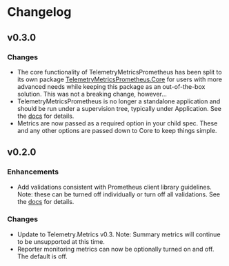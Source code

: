 # Changelog

## v0.3.0

### Changes

  * The core functionality of TelemetryMetricsPrometheus has been split to its own
  package [TelemetryMetricsPrometheus.Core](https://github.com/bryannaegele/telemetry_metrics_prometheus_core) for users with more advanced needs while keeping this package as an out-of-the-box solution. This was not a breaking change, however...
  * TelemetryMetricsPrometheus is no longer a standalone application and should be run
  under a supervision tree, typically under Application. See the [docs](https://hexdocs.pm/telemetry_metrics_prometheus/TelemetryMetricsPrometheus.html#start_link/1) for details.
  * Metrics are now passed as a required option in your child spec. These and any other
  options are passed down to Core to keep things simple.

## v0.2.0

### Enhancements

  * Add validations consistent with Prometheus client library guidelines. 
  Note: these can be turned off individually or turn off all validations. 
  See the [docs](https://hexdocs.pm/telemetry_metrics_prometheus/TelemetryMetricsPrometheus.html#init/2) for details.
  
### Changes

  * Update to Telemetry.Metrics v0.3. Note: Summary metrics will continue
  to be unsupported at this time.
  * Reporter monitoring metrics can now be optionally turned on and off.
  The default is off.
